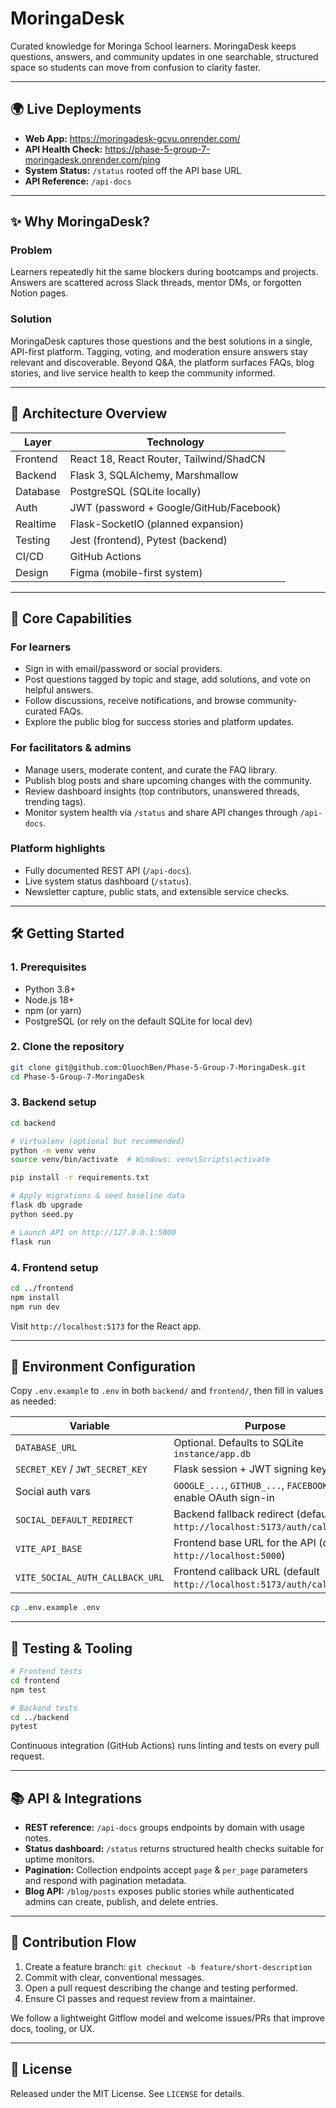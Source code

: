 # MoringaDesk

Curated knowledge for Moringa School learners. MoringaDesk keeps questions, answers, and community updates in one searchable, structured space so students can move from confusion to clarity faster.

---

## 🌍 Live Deployments

- **Web App:** https://moringadesk-gcvu.onrender.com/
- **API Health Check:** https://phase-5-group-7-moringadesk.onrender.com/ping
- **System Status:** `/status` rooted off the API base URL
- **API Reference:** `/api-docs`

---

## ✨ Why MoringaDesk?

### Problem
Learners repeatedly hit the same blockers during bootcamps and projects. Answers are scattered across Slack threads, mentor DMs, or forgotten Notion pages.

### Solution
MoringaDesk captures those questions and the best solutions in a single, API-first platform. Tagging, voting, and moderation ensure answers stay relevant and discoverable. Beyond Q&A, the platform surfaces FAQs, blog stories, and live service health to keep the community informed.

---

## 🧱 Architecture Overview

| Layer       | Technology                              |
|-------------|------------------------------------------|
| Frontend    | React 18, React Router, Tailwind/ShadCN  |
| Backend     | Flask 3, SQLAlchemy, Marshmallow         |
| Database    | PostgreSQL (SQLite locally)              |
| Auth        | JWT (password + Google/GitHub/Facebook)  |
| Realtime    | Flask-SocketIO (planned expansion)       |
| Testing     | Jest (frontend), Pytest (backend)        |
| CI/CD       | GitHub Actions                           |
| Design      | Figma (mobile-first system)              |

---

## 🚀 Core Capabilities

### For learners
- Sign in with email/password or social providers.
- Post questions tagged by topic and stage, add solutions, and vote on helpful answers.
- Follow discussions, receive notifications, and browse community-curated FAQs.
- Explore the public blog for success stories and platform updates.

### For facilitators & admins
- Manage users, moderate content, and curate the FAQ library.
- Publish blog posts and share upcoming changes with the community.
- Review dashboard insights (top contributors, unanswered threads, trending tags).
- Monitor system health via `/status` and share API changes through `/api-docs`.

### Platform highlights
- Fully documented REST API (`/api-docs`).
- Live system status dashboard (`/status`).
- Newsletter capture, public stats, and extensible service checks.

---

## 🛠️ Getting Started

### 1. Prerequisites
- Python 3.8+
- Node.js 18+
- npm (or yarn)
- PostgreSQL (or rely on the default SQLite for local dev)

### 2. Clone the repository
```bash
git clone git@github.com:OluochBen/Phase-5-Group-7-MoringaDesk.git
cd Phase-5-Group-7-MoringaDesk
```

### 3. Backend setup
```bash
cd backend

# Virtualenv (optional but recommended)
python -m venv venv
source venv/bin/activate  # Windows: venv\Scripts\activate

pip install -r requirements.txt

# Apply migrations & seed baseline data
flask db upgrade
python seed.py

# Launch API on http://127.0.0.1:5000
flask run
```

### 4. Frontend setup
```bash
cd ../frontend
npm install
npm run dev
```

Visit `http://localhost:5173` for the React app.

---

## 🔐 Environment Configuration

Copy `.env.example` to `.env` in both `backend/` and `frontend/`, then fill in values as needed:

| Variable | Purpose |
|----------|---------|
| `DATABASE_URL` | Optional. Defaults to SQLite `instance/app.db` |
| `SECRET_KEY` / `JWT_SECRET_KEY` | Flask session + JWT signing keys |
| Social auth vars | `GOOGLE_...`, `GITHUB_...`, `FACEBOOK_...` enable OAuth sign-in |
| `SOCIAL_DEFAULT_REDIRECT` | Backend fallback redirect (default `http://localhost:5173/auth/callback`) |
| `VITE_API_BASE` | Frontend base URL for the API (default `http://localhost:5000`) |
| `VITE_SOCIAL_AUTH_CALLBACK_URL` | Frontend callback URL (default `http://localhost:5173/auth/callback`) |

```bash
cp .env.example .env
```

---

## 🧪 Testing & Tooling

```bash
# Frontend tests
cd frontend
npm test

# Backend tests
cd ../backend
pytest
```

Continuous integration (GitHub Actions) runs linting and tests on every pull request.

---

## 📚 API & Integrations

- **REST reference:** `/api-docs` groups endpoints by domain with usage notes.
- **Status dashboard:** `/status` returns structured health checks suitable for uptime monitors.
- **Pagination:** Collection endpoints accept `page` & `per_page` parameters and respond with pagination metadata.
- **Blog API:** `/blog/posts` exposes public stories while authenticated admins can create, publish, and delete entries.

---

## 🤝 Contribution Flow

1. Create a feature branch: `git checkout -b feature/short-description`
2. Commit with clear, conventional messages.
3. Open a pull request describing the change and testing performed.
4. Ensure CI passes and request review from a maintainer.

We follow a lightweight Gitflow model and welcome issues/PRs that improve docs, tooling, or UX.

---

## 📄 License

Released under the MIT License. See `LICENSE` for details.
